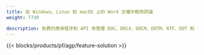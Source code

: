 ```yaml
---
title: 從 Windows、Linux 和 macOS 上的 Word 文檔中刪除評論 
weight: 7730

description: 免費的應用程序和 API 來管理 DOC、DOCX、DOCM、DOTM、RTF、DOT 和 ODT 文件的註釋
---
```


{{< blocks/products/pf/agp/feature-solution >}} 

